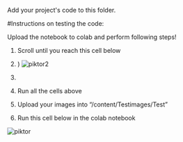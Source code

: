 Add your project's code to this folder.

#Instructions on testing the code:

Upload the notebook to colab and perform following steps!

1)	Scroll until you reach this cell below

3)	) ![piktor2](https://user-images.githubusercontent.com/93070088/145748613-9c9afb12-d200-49f3-afb0-1c4729d88c35.png)
4)	
5)	Run all the cells above
6)	Upload your images into “/content/Testimages/Test”
7)	Run this cell below in the colab notebook


![piktor](https://user-images.githubusercontent.com/93070088/145748578-4d35e06c-b3a9-4a9c-acdd-feda0d97b1f6.png)
